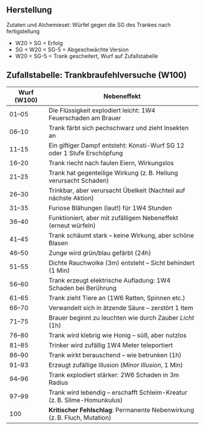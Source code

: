 ## Herstellung
Zutaten und Alchemieset:
Würfel gegen die SG des Trankes nach fertigstellung
- W20 > SG  = Erfolg
- SG < W20 < SG-5 = Abgeschwächte Version
- W20 < SG-5 = Trank gescheitert, Wurf auf Zufallstabelle
## Zufallstabelle: Trankbraufehlversuche (W100)

| Wurf (W100) | Nebeneffekt                                                                |
| ----------- | -------------------------------------------------------------------------- |
| 01–05       | Die Flüssigkeit explodiert leicht: 1W4 Feuerschaden am Brauer              |
| 06–10       | Trank färbt sich pechschwarz und zieht Insekten an                         |
| 11–15       | Ein giftiger Dampf entsteht: Konsti-Wurf SG 12 oder 1 Stufe Erschöpfung    |
| 16–20       | Trank riecht nach faulen Eiern, Wirkungslos                                |
| 21–25       | Trank hat gegenteilige Wirkung (z. B. Heilung verursacht Schaden)          |
| 26–30       | Trinkbar, aber verursacht Übelkeit (Nachteil auf nächste Aktion)           |
| 31–35       | Furiose Blähungen (laut!) für 1W4 Stunden                                  |
| 36–40       | Funktioniert, aber mit zufälligem Nebeneffekt (erneut würfeln)             |
| 41–45       | Trank schäumt stark – keine Wirkung, aber schöne Blasen                    |
| 46–50       | Zunge wird grün/blau gefärbt (24h)                                         |
| 51–55       | Dichte Rauchwolke (3m) entsteht – Sicht behindert (1 Min)                  |
| 56–60       | Trank erzeugt elektrische Aufladung: 1W4 Schaden bei Berührung             |
| 61–65       | Trank zieht Tiere an (1W6 Ratten, Spinnen etc.)                            |
| 66–70       | Verwandelt sich in ätzende Säure – zerstört 1 Item                         |
| 71–75       | Brauer beginnt zu leuchten wie durch Zauber *Licht* (1h)                   |
| 76–80       | Trank wird klebrig wie Honig – süß, aber nutzlos                           |
| 81–85       | Trinker wird zufällig 1W4 Meter teleportiert                               |
| 86–90       | Trank wirkt berauschend – wie betrunken (1h)                               |
| 91–93       | Erzeugt zufällige Illusion (*Minor Illusion*, 1 Min)                       |
| 94–96       | Trank explodiert stärker: 2W6 Schaden in 3m Radius                         |
| 97–99       | Trank wird lebendig – erschafft Schleim-Kreatur (z. B. Slime-Homunkulus)   |
| 100         | **Kritischer Fehlschlag**: Permanente Nebenwirkung (z. B. Fluch, Mutation) |
